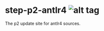 # step-p2-antlr4 ![alt tag](https://travis-ci.org/Bitub/step-p2-antlr4.svg)
The p2 update site for antlr4 sources.
